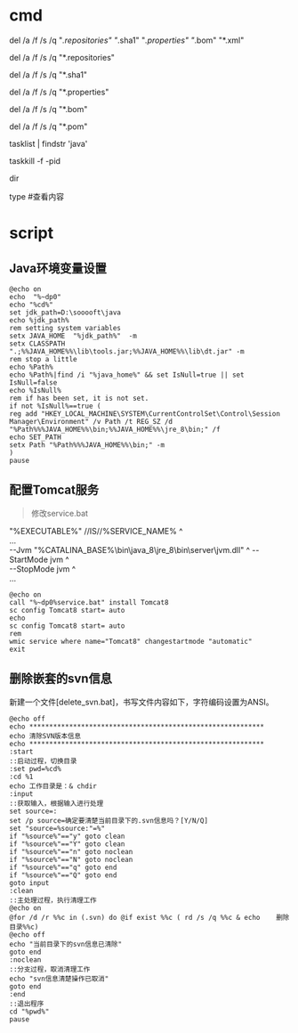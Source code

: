 # cmd
del /a /f /s /q  "*.repositories" "*.sha1" "*.properties" "*.bom" "*.xml" 

del /a /f /s /q  "*.repositories" 

del /a /f /s /q  "*.sha1"

del /a /f /s /q  "*.properties" 

del /a /f /s /q  "*.bom" 

del /a /f /s /q  "*.pom" 

tasklist | findstr 'java'

taskkill -f -pid 

dir

type  #查看内容

# script
## Java环境变量设置
``` batch
@echo on 
echo  "%~dp0"
echo "%cd%"
set jdk_path=D:\sooooft\java
echo %jdk_path%
rem setting system variables
setx JAVA_HOME  "%jdk_path%"  -m
setx CLASSPATH  ".;%%JAVA_HOME%%\lib\tools.jar;%%JAVA_HOME%%\lib\dt.jar" -m
rem stop a little
echo %Path%
echo %Path%|find /i "%java_home%" && set IsNull=true || set IsNull=false
echo %IsNull%
rem if has been set, it is not set.
if not %IsNull%==true (
reg add "HKEY_LOCAL_MACHINE\SYSTEM\CurrentControlSet\Control\Session Manager\Environment" /v Path /t REG_SZ /d "%Path%%%JAVA_HOME%%\bin;%%JAVA_HOME%%\jre_8\bin;" /f
echo SET_PATH
setx Path "%Path%%%JAVA_HOME%%\bin;" -m
)
pause   

```

## 配置Tomcat服务
>修改service.bat      

"%EXECUTABLE%" //IS//%SERVICE_NAME% ^   
...   
    --Jvm "%CATALINA_BASE%\bin\java_8\jre_8\bin\server\jvm.dll" ^
    --StartMode jvm ^   
    --StopMode jvm ^   
...   
   
``` batch
@echo on
call "%~dp0%service.bat" install Tomcat8
sc config Tomcat8 start= auto
echo
sc config Tomcat8 start= auto 
rem 
wmic service where name="Tomcat8" changestartmode "automatic"
exit

```

## 删除嵌套的svn信息
新建一个文件[delete_svn.bat]，书写文件内容如下，字符编码设置为ANSI。
``` batch
@echo off   
echo ***********************************************************   
echo 清除SVN版本信息                                                                                                 
echo ***********************************************************   
:start   
::启动过程，切换目录   
:set pwd=%cd%   
:cd %1   
echo 工作目录是：& chdir   
:input   
::获取输入，根据输入进行处理   
set source=:   
set /p source=确定要清楚当前目录下的.svn信息吗？[Y/N/Q]   
set "source=%source:"=%"   
if "%source%"=="y" goto clean   
if "%source%"=="Y" goto clean   
if "%source%"=="n" goto noclean   
if "%source%"=="N" goto noclean   
if "%source%"=="q" goto end   
if "%source%"=="Q" goto end   
goto input   
:clean   
::主处理过程，执行清理工作   
@echo on   
@for /d /r %%c in (.svn) do @if exist %%c ( rd /s /q %%c & echo    删除目录%%c)   
@echo off   
echo "当前目录下的svn信息已清除"   
goto end   
:noclean   
::分支过程，取消清理工作   
echo "svn信息清楚操作已取消"   
goto end   
:end   
::退出程序   
cd "%pwd%"   
pause   
```